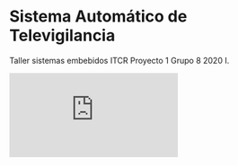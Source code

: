 # Sistema Automático de Televigilancia

Taller sistemas embebidos ITCR Proyecto 1 Grupo 8 2020 I.

![ScreenShot](https://www.iteramos.com/pregunta/53479/la-imagen-no-aparece-en-readmemd-en-githubhttps://github.com/bryansh08/Sistema-de-Televigilancia/blob/master/Concepto_Operaciones.pdf)

